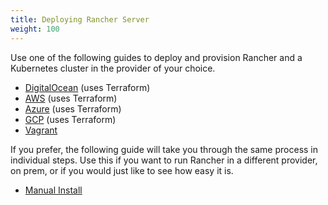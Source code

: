 ```yaml
---
title: Deploying Rancher Server
weight: 100
---
```


Use one of the following guides to deploy and provision Rancher and a Kubernetes cluster in the provider of your choice.

- [DigitalOcean](../getting-started/quick-start-guides/deploy-rancher-manager/digitalocean.md) (uses Terraform)
- [AWS](../getting-started/quick-start-guides/deploy-rancher-manager/aws.md) (uses Terraform)
- [Azure](../getting-started/quick-start-guides/deploy-rancher-manager/azure.md) (uses Terraform)
- [GCP](../getting-started/quick-start-guides/deploy-rancher-manager/gcp.md) (uses Terraform)
- [Vagrant](../getting-started/quick-start-guides/deploy-rancher-manager/vagrant.md)

If you prefer, the following guide will take you through the same process in individual steps. Use this if you want to run Rancher in a different provider, on prem, or if you would just like to see how easy it is.

- [Manual Install](../getting-started/quick-start-guides/deploy-rancher-manager/helm-cli.md)
